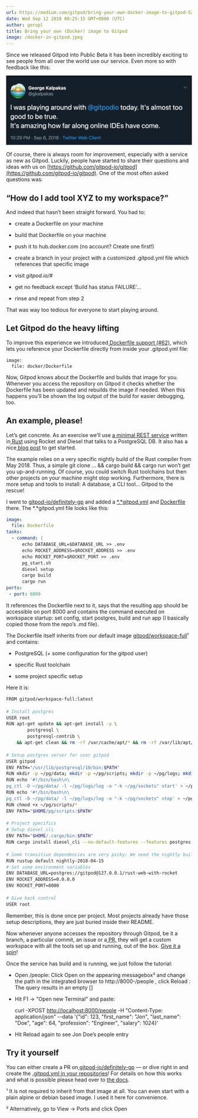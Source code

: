 ```yaml
---
url: https://medium.com/gitpod/bring-your-own-docker-image-to-gitpod-52db1aa861de
date: Wed Sep 12 2018 08:25:15 GMT+0000 (UTC)
author: geropl
title: Bring your own (Docker) image to Gitpod
image: /docker-in-gitpod.jpeg
---
```


Since we released Gitpod into Public Beta it has been incredibly exciting to see people from all over the world use our service. Even more so with feedback like this:

[![George Kalpakas Tweet about Gitpod](./docker-in-gitpod/tweet.png)](https://twitter.com/gkalpakas/status/1037800090977619973)

Of course, there is always room for improvement, especially with a service as new as Gitpod. Luckily, people have started to share their questions and ideas with us on [https://github.com/gitpod-io/gitpod](https://github.com/gitpod-io/gitpod). One of the most often asked questions was:

<h2 class="h3">“How do I add tool XYZ to my workspace?”</h2>

And indeed that hasn’t been straight forward. You had to:

* create a Dockerfile on your machine

* build that Dockerfile on your machine

* push it to hub.docker.com (no account? Create one first!)

* create a branch in your project with a customized .gitpod.yml file which references that specific image

* visit *gitpod.io/#<your-repos-branch-url>*

* get no feedback except ‘Build has status FAILURE’…

* rinse and repeat from step 2

That was way too tedious for everyone to start playing around.

<h2 class="h3">Let Gitpod do the heavy lifting</h2>

To improve this experience we introduced[ Dockerfile support (#62)](https://github.com/gitpod-io/gitpod/issues/62), which lets you reference your Dockerfile directly from inside your .gitpod.yml file:

    image:
      file: docker/Dockerfile

Now, Gitpod knows about the Dockerfile and builds that image for you. Whenever you access the repository on Gitpod it checks whether the Dockerfile has been updated and rebuilds the image if needed. When this happens you’ll be shown the log output of the build for easier debugging, too.

<h2 class="h3">An example, please!</h2>

Let’s get concrete. As an exercise we’ll use [a minimal REST service](https://github.com/lankydan/rust-web-with-rocket) written in[ Rust](https://www.rust-lang.org/) using Rocket and Diesel that talks to a PostgreSQL DB. It also has a nice[ blog post](https://lankydanblog.com/2018/05/20/creating-a-rusty-rocket-fuelled-with-diesel/) to get started.

The example relies on a very specific nightly build of the Rust compiler from May 2018. Thus, a simple git clone … && cargo build && cargo run won’t get you up-and-running. Of course, you could switch Rust toolchains but then other projects on your machine might stop working. Furthermore, there is more setup and tools to install: A database, a CLI tool…
Gitpod to the rescue!

I went to [gitpod-io/definitely-gp](https://github.com/gitpod-io/definitely-gp/) and added a [*.*gitpod.yml](https://github.com/gitpod-io/definitely-gp/blob/master/rust-web-with-rocket/.gitpod.yml) and [Dockerfile](https://github.com/gitpod-io/definitely-gp/blob/master/rust-web-with-rocket/Dockerfile) there. The *.*gitpod.yml file looks like this:

```yaml
image:
  file: Dockerfile
tasks:
  - command: |
      echo DATABASE_URL=$DATABASE_URL >> .env
      echo ROCKET_ADDRESS=$ROCKET_ADDRESS >> .env
      echo ROCKET_PORT=$ROCKET_PORT >> .env
      pg_start.sh
      diesel setup
      cargo build
      cargo run
ports:
 - port: 8000
```

It references the Dockerfile next to it, says that the resulting app should be accessible on port 8000 and contains the command executed on workspace startup: set config, start postgres, build and run app (I basically copied those from the repo’s .md file).

The Dockerfile itself inherits from our default image [gitpod/workspace-full](https://hub.docker.com/r/gitpod/workspace-full/)¹ and contains:

* PostgreSQL (+ some configuration for the gitpod user)

* specific Rust toolchain

* some project specific setup

Here it is:

```bash
FROM gitpod/workspace-full:latest

# Install postgres
USER root
RUN apt-get update && apt-get install -y \
        postgresql \
        postgresql-contrib \
    && apt-get clean && rm -rf /var/cache/apt/* && rm -rf /var/lib/apt/lists/* && rm -rf /tmp/*

# Setup postgres server for user gitpod
USER gitpod
ENV PATH="/usr/lib/postgresql/10/bin:$PATH"
RUN mkdir -p ~/pg/data; mkdir -p ~/pg/scripts; mkdir -p ~/pg/logs; mkdir -p ~/pg/sockets; initdb -D pg/data/
RUN echo '#!/bin/bash\n\
pg_ctl -D ~/pg/data/ -l ~/pg/logs/log -o "-k ~/pg/sockets" start' > ~/pg/scripts/pg_start.sh
RUN echo '#!/bin/bash\n\
pg_ctl -D ~/pg/data/ -l ~/pg/logs/log -o "-k ~/pg/sockets" stop' > ~/pg/scripts/pg_stop.sh
RUN chmod +x ~/pg/scripts/*
ENV PATH="$HOME/pg/scripts:$PATH"

# Project specifics
# Setup diesel_cli
ENV PATH="$HOME/.cargo/bin:$PATH"
RUN cargo install diesel_cli --no-default-features --features postgres

# Some transitive dependencies are very picky: We need the nightly build build on the 2018-04-14, meant for the 2018-04-15
RUN rustup default nightly-2018-04-15
# Set some environment variables
ENV DATABASE_URL=postgres://gitpod@127.0.0.1/rust-web-with-rocket
ENV ROCKET_ADDRESS=0.0.0.0
ENV ROCKET_PORT=8000

# Give back control
USER root
```

Remember, this is done once per project. Most projects already have those setup descriptions, they are just buried inside their README.

Now whenever anyone accesses the repository through Gitpod, be it a branch, a particular commit, an issue or a[ PR,](/blog/when-code-reviews-lgtm) they will get a custom workspace with all the tools set up and running, out of the box. [Give it a spin](http://gitpod.io/#https://github.com/lankydan/rust-web-with-rocket)!

Once the service has build and is running, we just follow the tutorial:

* Open /people: Click Open on the appearing messagebox² and change the path in the integrated browser to http://8000-<your-workspace-url>/people , click Reload : The query results in an empty []

* Hit F1 -> "Open new Terminal" and paste:

    curl -XPOST [http://localhost:8000/people](http://localhost:8000/people) -H "Content-Type: application/json" --data '{"id": 123, "first_name": "Jon", "last_name": "Doe", "age": 64, "profession": "Engineer", "salary": 1024}'

* Hit Reload again to see Jon Doe’s people entry

## Try it yourself

You can either create a PR on[ gitpod-io/definitely-gp](https://github.com/gitpod-io/definitely-gp) — or dive right in and create the [.gitpod.yml in your repositories](/docs/config-gitpod-file/#checked-in-gitpod-config-file)! For details on how this works and what is possible please head over to [the docs](/docs/config-gitpod-file/).

¹ It is not required to inherit from that image at all. You can even start with a plain alpine or debian based image. I used it here for convenience.

² Alternatively, go to View -> Ports and click Open

